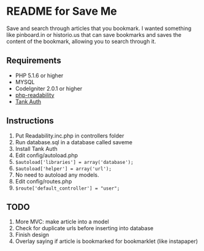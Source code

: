README for Save Me
===============
Save and search through articles that you bookmark.  I wanted something like pinboard.in or historio.us
that can save bookmarks and saves the content of the bookmark, allowing you to search through it.

Requirements
------------
- PHP 5.1.6 or higher
- MYSQL
- CodeIgniter 2.0.1 or higher
- [php-readability](https://github.com/feelinglucky/php-readability)
- [Tank Auth](http://konyukhov.com/soft/tank_auth/)

Instructions
-------------
1.  Put Readability.inc.php in controllers folder
2.  Run database.sql in a database called saveme
3.  Install Tank Auth
4.  Edit config/autoload.php
5.  `$autoload['libraries'] = array('database');`
6.  `$autoload['helper'] = array('url');`
7.  No need to autoload any models.
8.  Edit config/routes.php
9.  `$route['default_controller'] = "user";`

TODO
----
1.  More MVC: make article into a model
2.  Check for duplicate urls before inserting into database
3.  Finish design
4.  Overlay saying if article is bookmarked for bookmarklet (like instapaper)